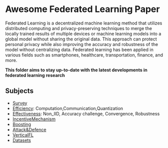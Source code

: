 # Awesome Federated Learning Paper

Federated Learning is a decentralized machine learning method that utilizes distributed computing and privacy-preserving techniques to merge the locally trained results of multiple devices or machine learning models into a global model without sharing the original data. This approach can protect personal privacy while also improving the accuracy and robustness of the model without centralizing data. Federated learning has been applied in various fields such as smartphones, healthcare, transportation, finance, and more.  
  
**This folder aims to stay up-to-date with the latest developments in federated learning research**

## Subjects
- [Survey](./federatedlearning/survey.md)
- [Efficiency](./federatedlearning/efficiency.md): Computation,Communication,Quantization
- [Effectiveness](./federatedlearning/effectiveness.md): Non_IID, Accuracy challenge, Convergence, Robustness
- [IncentiveMechanism](./federatedlearning/incentive.md)
- [Boosting](./federatedlearning/boosting.md)
- [Attack&Defence](./federatedlearning/attack_defense.md)
- [VerticalFL](./federatedlearning/vertical.md)
- [Datasets](./federatedlearning/datasets.md)
